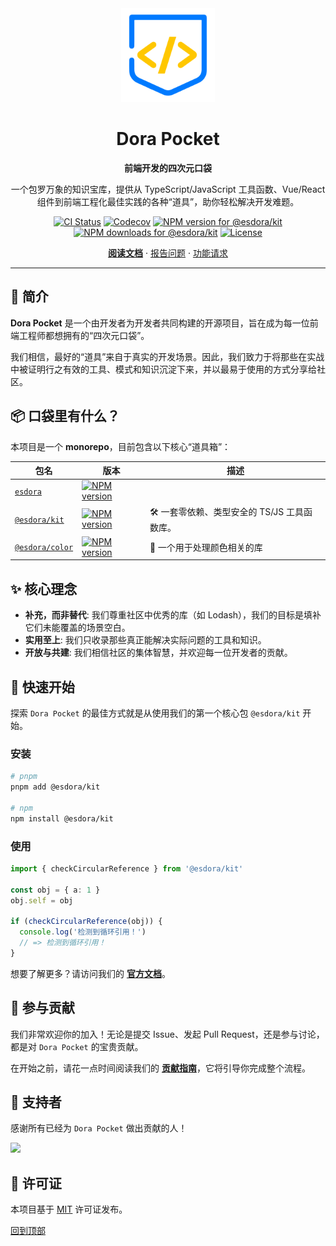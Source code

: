 <div align="center">
  <a name="readme-top"></a>
  <!-- 1. Logo -->
  <img src="./docs/public/logo-light.svg" alt="Dora Pocket Logo" width="150">

  <!-- 2. 项目名称 -->
  <h1>Dora Pocket</h1>

  <!-- 3. 品牌宣言 -->
  <p><strong>前端开发的四次元口袋</strong></p>

  <p>
    一个包罗万象的知识宝库，提供从 TypeScript/JavaScript 工具函数、Vue/React 组件到前端工程化最佳实践的各种“道具”，助你轻松解决开发难题。
  </p>

  <!-- 4. 徽章 -->
  <p>
    <a href="https://github.com/esdora-js/esdora/actions/workflows/ci.yml"><img src="https://github.com/esdora-js/esdora/actions/workflows/ci.yml/badge.svg" alt="CI Status"></a>
    <a href="https://codecov.io/gh/esdora-js/esdora/branch/main"><img src="https://img.shields.io/codecov/c/github/esdora-js/esdora/main.svg?style=flat-square" alt="Codecov"></a>
    <a href="https://npmjs.org/package/@esdora/kit"><img src="https://img.shields.io/npm/v/@esdora/kit.svg?style=flat-square" alt="NPM version for @esdora/kit"></a>
    <a href="https://npmjs.org/package/@esdora/kit"><img src="https://img.shields.io/npm/dm/@esdora/kit.svg?style=flat-square" alt="NPM downloads for @esdora/kit"></a>
    <a href="./LICENSE"><img src="https://img.shields.io/npm/l/@esdora/kit.svg?style=flat-square" alt="License"></a>
  </p>

  <!-- 5. 核心链接 -->
  <p>
    <a href="https://esdora.js.org"><strong>阅读文档</strong></a>
    ·
    <a href="https://github.com/esdora-js/esdora/issues/new/choose">报告问题</a>
    ·
    <a href="https://github.com/esdora-js/esdora/issues/new/choose">功能请求</a>
  </p>

</div>

---

## 📖 简介

**Dora Pocket** 是一个由开发者为开发者共同构建的开源项目，旨在成为每一位前端工程师都想拥有的“四次元口袋”。

我们相信，最好的“道具”来自于真实的开发场景。因此，我们致力于将那些在实战中被证明行之有效的工具、模式和知识沉淀下来，并以最易于使用的方式分享给社区。

## 📦 口袋里有什么？

本项目是一个 **monorepo**，目前包含以下核心“道具箱”：

| 包名                                | 版本                                                                                                                        | 描述                                         |
| ----------------------------------- | --------------------------------------------------------------------------------------------------------------------------- | -------------------------------------------- |
| [`esdora`](./packages/esdora)       | [![NPM version](https://img.shields.io/npm/v/esdora.svg?style=flat-square)](https://npmjs.org/package/esdora)               |                                              |
| [`@esdora/kit`](./packages/kit)     | [![NPM version](https://img.shields.io/npm/v/@esdora/kit.svg?style=flat-square)](https://npmjs.org/package/@esdora/kit)     | 🛠️ 一套零依赖、类型安全的 TS/JS 工具函数库。 |
| [`@esdora/color`](./packages/color) | [![NPM version](https://img.shields.io/npm/v/@esdora/color.svg?style=flat-square)](https://npmjs.org/package/@esdora/color) | 🎨 一个用于处理颜色相关的库                  |

## ✨ 核心理念

- **补充，而非替代**: 我们尊重社区中优秀的库（如 Lodash），我们的目标是填补它们未能覆盖的场景空白。
- **实用至上**: 我们只收录那些真正能解决实际问题的工具和知识。
- **开放与共建**: 我们相信社区的集体智慧，并欢迎每一位开发者的贡献。

## 🚀 快速开始

探索 `Dora Pocket` 的最佳方式就是从使用我们的第一个核心包 `@esdora/kit` 开始。

### 安装

```bash
# pnpm
pnpm add @esdora/kit

# npm
npm install @esdora/kit
```

### 使用

```typescript
import { checkCircularReference } from '@esdora/kit'

const obj = { a: 1 }
obj.self = obj

if (checkCircularReference(obj)) {
  console.log('检测到循环引用！')
  // => 检测到循环引用！
}
```

想要了解更多？请访问我们的 **[官方文档](https://esdora.js.org)**。

## 🤝 参与贡献

我们非常欢迎你的加入！无论是提交 Issue、发起 Pull Request，还是参与讨论，都是对 `Dora Pocket` 的宝贵贡献。

在开始之前，请花一点时间阅读我们的 **[贡献指南](https://esdora.js.org/contributing/)**，它将引导你完成整个流程。

## 💖 支持者

感谢所有已经为 `Dora Pocket` 做出贡献的人！

<a href="https://github.com/esdora-js/esdora/graphs/contributors">
  <img src="https://contrib.rocks/image?repo=esdora-js/esdora" />
</a>

## 📜 许可证

本项目基于 [MIT](./LICENSE) 许可证发布。

[回到顶部](#readme-top)
